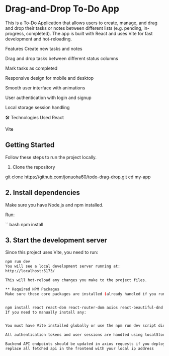 # Drag-and-Drop To-Do App
This is a To-Do Application that allows users to create, manage, and drag and drop their tasks or notes between different lists (e.g. pending, in-progress, completed). The app is built with React and uses Vite for fast development and hot-reloading.

Features
 Create new tasks and notes

 Drag and drop tasks between different status columns

 Mark tasks as completed

 Responsive design for mobile and desktop

 Smooth user interface with animations

 User authentication with login and signup

 Local storage session handling

🛠 Technologies Used
React

Vite


## Getting Started
Follow these steps to run the project locally.

1. Clone the repository

git clone https://github.com/jonuoha60/todo-drag-drop.git
cd my-app
## 2. Install dependencies
Make sure you have Node.js and npm installed.

Run:

`` bash
npm install

## 3. Start the development server
Since this project uses Vite, you need to run:

``` bash
npm run dev
You will see a local development server running at:
http://localhost:5173/

This will hot-reload any changes you make to the project files.

** Required NPM Packages
Make sure these core packages are installed (already handled if you run npm install):


npm install react react-dom react-router-dom axios react-beautiful-dnd
If you need to manually install any:


You must have Vite installed globally or use the npm run dev script directly.

All authentication tokens and user sessions are handled using localStorage.

Backend API endpoints should be updated in axios requests if you deploy to production.
replace all fetched api in the frontend with your local ip address

